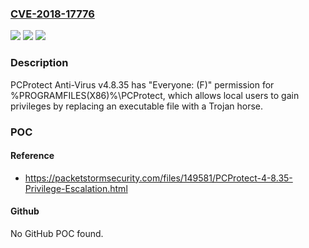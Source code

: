 ### [CVE-2018-17776](https://cve.mitre.org/cgi-bin/cvename.cgi?name=CVE-2018-17776)
![](https://img.shields.io/static/v1?label=Product&message=n%2Fa&color=blue)
![](https://img.shields.io/static/v1?label=Version&message=n%2Fa&color=blue)
![](https://img.shields.io/static/v1?label=Vulnerability&message=n%2Fa&color=brighgreen)

### Description

PCProtect Anti-Virus v4.8.35 has "Everyone: (F)" permission for %PROGRAMFILES(X86)%\PCProtect, which allows local users to gain privileges by replacing an executable file with a Trojan horse.

### POC

#### Reference
- https://packetstormsecurity.com/files/149581/PCProtect-4-8.35-Privilege-Escalation.html

#### Github
No GitHub POC found.

